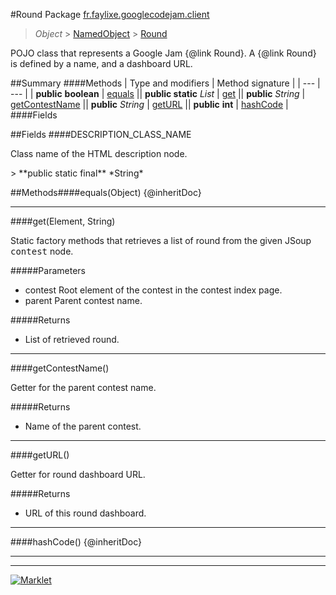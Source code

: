 #Round
Package [fr.faylixe.googlecodejam.client](README.md)<br>

> *Object* > [NamedObject](common/NamedObject.md) > [Round](Round.md)

<p>POJO class that represents a Google Jam {@link Round}.
 A {@link Round} is defined by a name, and a dashboard
 URL.</p>

##Summary
####Methods
| Type and modifiers | Method signature |
| --- | --- |
| **public** **boolean** | [equals](#equalsobject) || **public static** *List* | [get](#getelement-string) || **public** *String* | [getContestName](#getcontestname) || **public** *String* | [getURL](#geturl) || **public** **int** | [hashCode](#hashcode) |
####Fields

##Fields
####DESCRIPTION_CLASS_NAME
<p>Class name of the HTML description node.</p>
> **public static final** *String*


##Methods####equals(Object)
{@inheritDoc}

---

####get(Element, String)
<p>Static factory methods that retrieves a list of round
 from the given JSoup <tt>contest</tt> node.</p>

#####Parameters
* contest Root element of the contest in the contest index page.
* parent Parent contest name.

#####Returns
* List of retrieved round.

---

####getContestName()
<p>Getter for the parent contest name.</p>

#####Returns
* Name of the parent contest.

---

####getURL()
<p>Getter for round dashboard URL.</p>

#####Returns
* URL of this round dashboard.

---

####hashCode()
{@inheritDoc}

---

---

[![Marklet](https://img.shields.io/badge/Generated%20by-Marklet-green.svg)](https://github.com/Faylixe/marklet)